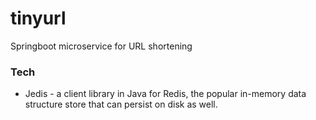 # tinyurl
Springboot microservice for URL shortening

### Tech
* Jedis - a client library in Java for Redis, the popular in-memory data structure store that can persist on disk as well.
